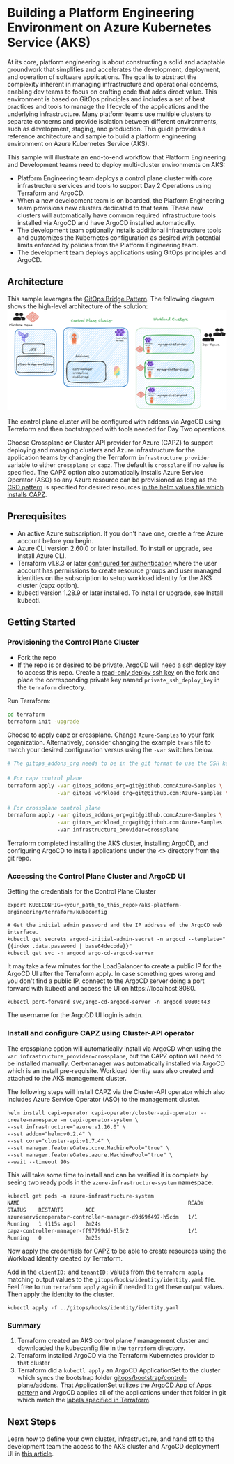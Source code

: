 # Building a Platform Engineering Environment on Azure Kubernetes Service (AKS)

At its core, platform engineering is about constructing a solid and adaptable groundwork that simplifies and accelerates the development, deployment, and operation of software applications.  The goal is to abstract the complexity inherent in managing infrastructure and operational concerns, enabling dev teams to focus on crafting code that adds direct value. This environment is based on GitOps principles and includes a set of best practices and tools to manage the lifecycle of the applications and the underlying infrastructure. Many platform teams use multiple clusters to separate concerns and provide isolation between different environments, such as development, staging, and production. This guide provides a reference architecture and sample to build a platform engineering environment on Azure Kubernetes Service (AKS).

This sample will illustrate an end-to-end workflow that Platform Engineering and Development teams need to deploy multi-cluster environments on AKS:

- Platform Engineering team deploys a control plane cluster with core infrastructure services and tools to support Day 2 Operations using Terraform and ArgoCD.
- When a new development team is on boarded, the Platform Engineering team provisions new clusters dedicated to that team.  These new clusters will automatically have common required infrastructure tools installed via ArgoCD and have ArgoCD installed automatically.
- The development team optionally installs additional infrastructure tools and customizes the Kubernetes configuration as desired with potential limits enforced by policies from the Platform Engineering team.
- The development team deploys applications using GitOps principles and ArgoCD.

## Architecture

This sample leverages the [GitOps Bridge Pattern](https://github.com/gitops-bridge-dev/gitops-bridge?tab=readme-ov-file).  The following diagram shows the high-level architecture of the solution:  
![Platform Engineering on AKS Architecture Diagram](./images/Architecture%20Diagram.png)

The control plane cluster will be configured with addons via ArgoCD using Terraform and then bootstrapped with tools needed for Day Two operations.  

Choose Crossplane **or** Cluster API provider for Azure (CAPZ) to support deploying and managing clusters and Azure infrastructure for the application teams by changing the Terraform `infrastructure_provider` variable to either `crossplane` or `capz`.  The default is `crossplane` if no value is specified.  The CAPZ option also automatically installs Azure Service Operator (ASO) so any Azure resource can be provisioned as long as the [CRD pattern](https://azure.github.io/azure-service-operator/guide/crd-management/#automatic-crd-installation-recommended) is specified for desired resources [in the helm values file which installs CAPZ](https://github.com/Azure-Samples/aks-platform-engineering/blob/main/gitops/environments/default/addons/cluster-api-operator/values.yaml#L12).

## Prerequisites

- An active Azure subscription. If you don't have one, create a free Azure account before you begin.
- Azure CLI version 2.60.0 or later installed. To install or upgrade, see Install Azure CLI.
- Terraform v1.8.3 or later [configured for authentication](https://learn.microsoft.com/azure/developer/terraform/authenticate-to-azure?tabs=bash) where the user account has permissions to create resource groups and user managed identities on the subscription to setup workload identity for the AKS cluster (capz option).
- kubectl version 1.28.9 or later installed. To install or upgrade, see Install kubectl.

## Getting Started

### Provisioning the Control Plane Cluster

- Fork the repo
- If the repo is or desired to be private, ArgoCD will need a ssh deploy key to access this repo. Create a [read-only deploy ssh key](https://docs.github.com/en/authentication/connecting-to-github-with-ssh/managing-deploy-keys#deploy-keys) on the fork and place the corresponding private key named `private_ssh_deploy_key` in the `terraform` directory.

Run Terraform:

```bash
cd terraform
terraform init -upgrade
```

Choose to apply capz or crossplane.  Change `Azure-Samples` to your fork organization.  Alternatively, consider changing the example `tvars` file to match your desired configuration versus using the `-var` switches below.

```bash
# The gitops_addons_org needs to be in the git format to use the SSH key unless the repo is public

# For capz control plane
terraform apply -var gitops_addons_org=git@github.com:Azure-Samples \
                -var gitops_workload_org=git@github.com:Azure-Samples \

# For crossplane control plane
terraform apply -var gitops_addons_org=git@github.com:Azure-Samples \
                -var gitops_workload_org=git@github.com:Azure-Samples
                -var infrastructure_provider=crossplane
```

Terraform completed installing the AKS cluster, installing ArgoCD, and configuring ArgoCD to install applications under the <> directory from the git repo.

### Accessing the Control Plane Cluster and ArgoCD UI

Getting the credentials for the Control Plane Cluster

```shell
export KUBECONFIG=<your_path_to_this_repo>/aks-platform-engineering/terraform/kubeconfig
```

```shell
# Get the initial admin password and the IP address of the ArgoCD web interface.
kubectl get secrets argocd-initial-admin-secret -n argocd --template="{{index .data.password | base64decode}}"
kubectl get svc -n argocd argo-cd-argocd-server
```

It may take a few minutes for the LoadBalancer to create a public IP for the ArgoCD UI after the Terraform apply. In case something goes wrong and you don't find a public IP, connect to the ArgoCD server doing a port forward with kubectl and access the UI on https://localhost:8080.

```kubectl
kubectl port-forward svc/argo-cd-argocd-server -n argocd 8080:443
```

The username for the ArgoCD UI login is `admin`.

### Install and configure CAPZ using Cluster-API operator

The crossplane option will automatically install via ArgoCD when using the `var infrastructure_provider=crossplane`, but the CAPZ option will need to be installed manually.  Cert-manager was automatically installed via ArgoCD which is an install pre-requisite. Workload identity was also created and attached to the AKS management cluster.

The following steps will install CAPZ via the Cluster-API operator which also includes Azure Service Operator (ASO) to the management cluster.

```shell
helm install capi-operator capi-operator/cluster-api-operator --create-namespace -n capi-operator-system \
--set infrastructure="azure:v1.16.0" \
--set addon="helm:v0.2.4" \
--set core="cluster-api:v1.7.4" \
--set manager.featureGates.core.MachinePool="true" \
--set manager.featureGates.azure.MachinePool="true" \
--wait --timeout 90s
```
This will take some time to install and can be verified it is complete by seeing two ready pods in the `azure-infrastructure-system` namespace. 

```shell
kubectl get pods -n azure-infrastructure-system
NAME                                                      READY   STATUS    RESTARTS       AGE
azureserviceoperator-controller-manager-d9d69f497-h5cdm   1/1     Running   1 (115s ago)   2m24s
capz-controller-manager-ff97799dd-8l5n2                   1/1     Running   0              2m23s
```
Now apply the credentials for CAPZ to be able to create resources using the Workload Identity created by Terraform.

Add in the `clientID:` and `tenantID:` values from the `terraform apply` matching output values to the `gitops/hooks/identity/identity.yaml` file. Feel free to run `terraform apply` again if needed to get these output values.  Then apply the identity to the cluster.

```shell
kubectl apply -f ../gitops/hooks/identity/identity.yaml
```

### Summary

1. Terraform created an AKS control plane / management cluster and downloaded the kubeconfig file in the `terraform` directory.
1. Terraform installed ArgoCD via the Terraform Kubernetes provider to that cluster
1. Terraform did a `kubectl apply` an ArgoCD ApplicationSet to the cluster which syncs the bootstrap folder [gitops/bootstrap/control-plane/addons](https://github.com/Azure-Samples/aks-platform-engineering/tree/main/gitops/bootstrap/control-plane/addons). That ApplicationSet utilizes the [ArgoCD App of Apps pattern](https://argo-cd.readthedocs.io/en/stable/operator-manual/cluster-bootstrapping/#app-of-apps-pattern) and ArgoCD applies all of the applications under that folder in git which match the [labels specified in Terraform](https://github.com/Azure-Samples/aks-platform-engineering/blob/main/terraform/main.tf#L20-L38).

## Next Steps

Learn how to define your own cluster, infrastructure, and hand off to the development team the access to the AKS cluster and ArgoCD deployment UI in [this article](./docs/Onboard-New-Dev-Team.md).
